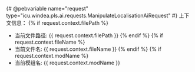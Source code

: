 {# @pebvariable name="request" type="icu.windea.pls.ai.requests.ManipulateLocalisationAiRequest" #}
上下文信息：
{% if request.context.filePath %}
- 当前文件路径: {{ request.context.filePath }}
{% endif %}
{% if request.context.fileName %}
- 当前文件名: {{ request.context.fileName }}
{% endif %}
{% if request.context.modName %}
- 当前模组名: {{ request.context.modName }}